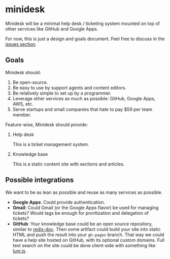 minidesk
========

Minidesk will be a minimal help desk / ticketing system mounted on top of other services like GitHub and Google Apps.

For now, this is just a design and goals document. Feel free to discuss in the [issues section](https://github.com/djanowski/minidesk/issues).

Goals
-----

Minidesk should:

1. Be open-source.
2. Be easy to use by support agents and content editors.
3. Be relatively simple to set up by a programmer.
4. Leverage other services as much as possible: GitHub, Google Apps, AWS, etc.
5. Serve startups and small companies that hate to pay $59 per team member.

Feature-wise, Minidesk should provide:

1. Help desk

   This is a ticket management system.

2. Knowledge base

   This is a static content site with sections and articles.
   
Possible integrations
---------------------

We want to be as lean as possible and reuse as many services as possible.

* **Google Apps**: Could provide authentication.
* **Gmail**: Could Gmail (or the Google Apps flavor) be used for managing tickets? Would tags be enough for proritization and delegation of tickets?
* **GitHub**: Your knowledge base could be an open source repository, similar to [redis-doc](https://github.com/antirez/redis-doc). Then some artifact could build your site into static HTML and push the result into your `gh-pages` branch. That way we could have a help site hosted on GitHub, with its optional custom domains. Full text search on the site could be done client-side with something like [lunr.js](http://lunrjs.com/).
